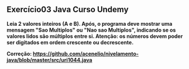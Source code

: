 ## Exercício03 Java Curso Undemy

**Leia 2 valores inteiros (A e B). Após, o programa deve mostrar uma mensagem "Sao Multiplos" ou "Nao sao
Multiplos", indicando se os valores lidos são múltiplos entre si. Atenção: os números devem poder ser digitados em
ordem crescente ou decrescente.**

**Correção: https://github.com/acenelio/nivelamento-java/blob/master/src/uri1044.java**



